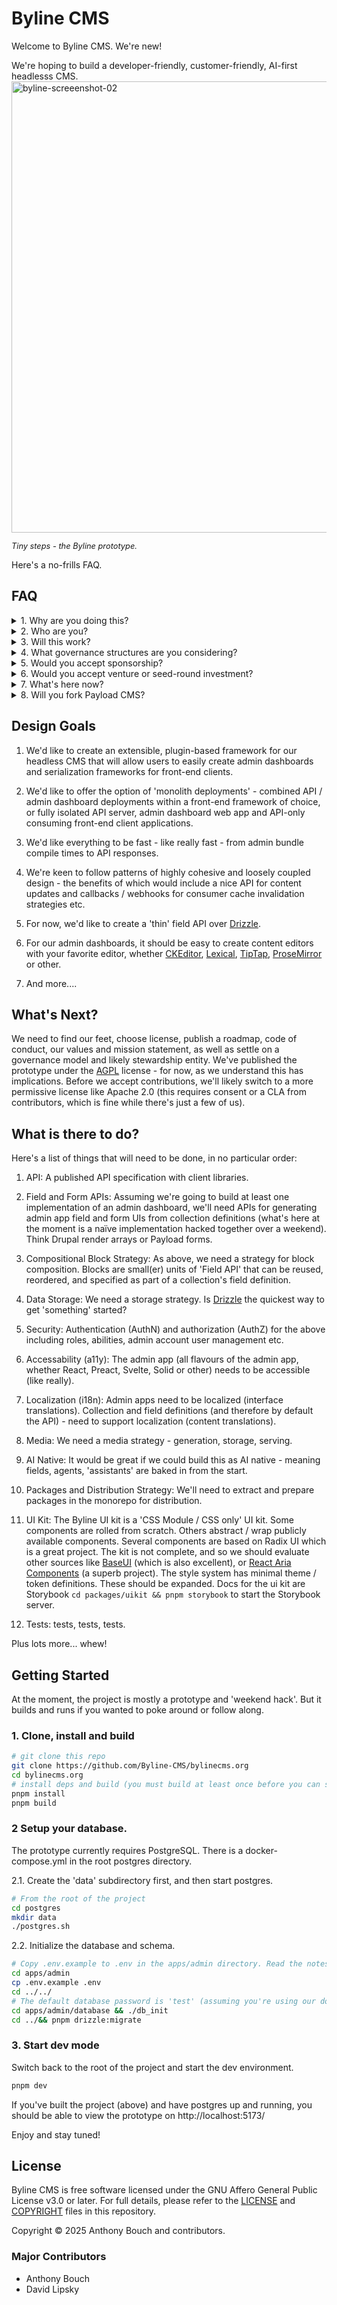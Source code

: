 # Byline CMS

Welcome to Byline CMS. We're new!

We're hoping to build a developer-friendly, customer-friendly, AI-first headlesss CMS.
<img width="722" alt="byline-screeenshot-02" src="https://github.com/user-attachments/assets/5279337b-01bd-4897-9e2b-d0a98df17037" />

<p style="font-size: 0.8rem;"><em>Tiny steps - the Byline prototype.</em></p>

Here's a no-frills FAQ.

## FAQ

<details>
<summary>1. Why are you doing this?</summary>
The initial maintainers of this project are also users of Payload CMS - which is a great project, with a few caveats and one recent development. One caveat is that as of version 3.0 Payload CMS has become a technically complex project, in particular after its integration with Next.js (we like Next.js, but are not sure about Payload's integration). More importantly, Payload CMS was just acquired by Figma. And so we felt there would be no harm (and maybe even some fun) in exploring an alternative while we try to understand more about what this means for the future of Payload.
</details>

<details>
<summary>2. Who are you?</summary>
Pretty much nobody - at least not within the 'influence sphere'. We're a couple of developers at an agency based in South East Asia - but we're also pretty sure you've never heard of us.
</details>

<details>
<summary>3. Will this work?</summary>
We have no idea.
</details>


<details>
<summary>4. What governance structures are you considering? </summary> 
We really like the governance structure of the [Fastify project](https://github.com/fastify/.github/blob/main/GOVERNANCE.md). We're going to look for advice over the coming days and weeks and try to find a governance structure that reflects our hopes and values.
</details>

<details>
<summary>5. Would you accept sponsorship?</summary>
Yes!
</details>

<details>
<summary>6. Would you accept venture or seed-round investment?</summary>
Probably not. We'd need to understand more, and we're just finding our way. What we feel quite strongly about however, is that community contributions should remain in the community, and not become part of an 'enterprise' or 'pay-walled' solution that the general community no longer has access to.
</details>

<details>
<summary>7. What's here now?</summary>
Not much: The embryo of a 'proof of concept' CMS - but there will be more soon.
</details>

<details>
<summary>8. Will you fork Payload CMS?</summary>
Absolutely not. There would be no point in taking on the complexity of Payload when it's the complexity of the project itself we'd like to avoid. 
</details>

## Design Goals
1. We'd like to create an extensible, plugin-based framework for our headless CMS that will allow users to easily create admin dashboards and serialization frameworks for front-end clients.
   
3. We'd like to offer the option of 'monolith deployments' - combined API / admin dashboard deployments within a front-end framework of choice, or fully isolated API server, admin dashboard web app and API-only consuming front-end client applications.

4. We'd like everything to be fast - like really fast - from admin bundle compile times to API responses.
   
5. We're keen to follow patterns of highly cohesive and loosely coupled design - the benefits of which would include a nice API for content updates and callbacks / webhooks for consumer cache invalidation strategies etc.

6. For now, we'd like to create a 'thin' field API over [Drizzle](https://orm.drizzle.team/).

7. For our admin dashboards, it should be easy to create content editors with your favorite editor, whether [CKEditor](https://ckeditor.com/), [Lexical](https://lexical.dev/), [TipTap](https://tiptap.dev/), [ProseMirror](https://prosemirror.net/) or other.

8. And more....

## What's Next?
We need to find our feet, choose license, publish a roadmap, code of conduct, our values and mission statement, as well as settle on a governance model and likely stewardship entity. We've published the prototype under the [AGPL](https://www.gnu.org/licenses/agpl-3.0.en.html) license - for now, as we understand this has implications. Before we accept contributions, we'll likely switch to a more permissive license like Apache 2.0 (this requires consent or a CLA from contributors, which is fine while there's just a few of us).

## What is there to do?

Here's a list of things that will need to be done, in no particular order:

1. API: A published API specification with client libraries.

1. Field and Form APIs: Assuming we're going to build at least one implementation of an admin dashboard, we'll need APIs for generating admin app field and form UIs from collection definitions (what's here at the moment is a naïve implementation hacked together over a weekend). Think Drupal render arrays or Payload forms.

1. Compositional Block Strategy: As above, we need a strategy for block composition. Blocks are small(er) units of 'Field API' that can be reused, reordered, and specified as part of a collection's field definition.

1. Data Storage: We need a storage strategy. Is [Drizzle](https://orm.drizzle.team/) the quickest way to get 'something' started? 

1. Security: Authentication (AuthN) and authorization (AuthZ) for the above including roles, abilities, admin account user management etc.

1. Accessability (a11y): The admin app (all flavours of the admin app, whether React, Preact, Svelte, Solid or other) needs to be accessible (like really).

1. Localization (i18n): Admin apps need to be localized (interface translations). Collection and field definitions (and therefore by default the API) - need to support localization (content translations).

1. Media: We need a media strategy - generation, storage, serving.

1. AI Native: It would be great if we could build this as AI native - meaning fields, agents, 'assistants' are baked in from the start.

1. Packages and Distribution Strategy: We'll need to extract and prepare packages in the monorepo for distribution.

1. UI Kit: The Byline UI kit is a 'CSS Module / CSS only' UI kit. Some components are rolled from scratch. Others abstract / wrap publicly available components. Several components are based on Radix UI which is a great project. The kit is not complete, and so we should evaluate other sources like [BaseUI](https://base-ui.com/) (which is also excellent), or [React Aria Components](https://react-spectrum.adobe.com/react-aria/components.html) (a superb project). The style system has minimal theme / token definitions. These should be expanded. Docs for the ui kit are Storybook `cd packages/uikit && pnpm storybook` to start the Storybook server.

11. Tests: tests, tests, tests.

Plus lots more... whew!

## Getting Started

At the moment, the project is mostly a prototype and 'weekend hack'. But it builds and runs if you wanted to poke around or follow along.

### 1. Clone, install and build

```sh
# git clone this repo
git clone https://github.com/Byline-CMS/bylinecms.org
cd bylinecms.org
# install deps and build (you must build at least once before you can start the dev server)
pnpm install
pnpm build
```

### 2 Setup your database. 

The prototype currently requires PostgreSQL. There is a docker-compose.yml in the root postgres directory. 

2.1. Create the 'data' subdirectory first, and then start postgres.

```sh 
# From the root of the project
cd postgres
mkdir data
./postgres.sh
```

2.2. Initialize the database and schema.
```sh
# Copy .env.example to .env in the apps/admin directory. Read the notes in .env.example.
cd apps/admin
cp .env.example .env
cd ../../
# The default database password is 'test' (assuming you're using our docker-compose.yml file). From the root again...
cd apps/admin/database && ./db_init
cd ../&& pnpm drizzle:migrate
```

### 3. Start dev mode

Switch back to the root of the project and start the dev environment.

```sh
pnpm dev
```

If you've built the project (above) and have postgres up and running, you should be able to view the prototype on http://localhost:5173/

Enjoy and stay tuned!

## License

Byline CMS is free software licensed under the GNU Affero General Public License v3.0 or later.
For full details, please refer to the [LICENSE](LICENSE) and [COPYRIGHT](COPYRIGHT) files in this repository.

Copyright © 2025 Anthony Bouch and contributors.

### Major Contributors

* Anthony Bouch
* David Lipsky








